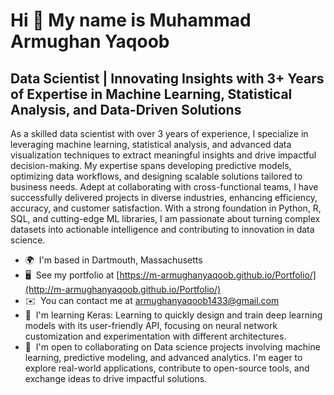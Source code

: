 Hi 👋 My name is Muhammad Armughan Yaqoob
=========================================

Data Scientist | Innovating Insights with 3+ Years of Expertise in Machine Learning, Statistical Analysis, and Data-Driven Solutions
------------------------------------------------------------------------------------------------------------------------------------

As a skilled data scientist with over 3 years of experience, I specialize in leveraging machine learning, statistical analysis, and advanced data visualization techniques to extract meaningful insights and drive impactful decision-making. My expertise spans developing predictive models, optimizing data workflows, and designing scalable solutions tailored to business needs. Adept at collaborating with cross-functional teams, I have successfully delivered projects in diverse industries, enhancing efficiency, accuracy, and customer satisfaction. With a strong foundation in Python, R, SQL, and cutting-edge ML libraries, I am passionate about turning complex datasets into actionable intelligence and contributing to innovation in data science.

*   🌍  I'm based in Dartmouth, Massachusetts
*   🖥️  See my portfolio at [https://m-armughanyaqoob.github.io/Portfolio/](http://m-armughanyaqoob.github.io/Portfolio/)
*   ✉️  You can contact me at [armughanyaqoob1433@gmail.com](mailto:armughanyaqoob1433@gmail.com)
*   🧠  I'm learning Keras: Learning to quickly design and train deep learning models with its user-friendly API, focusing on neural network customization and experimentation with different architectures.
*   🤝  I'm open to collaborating on Data science projects involving machine learning, predictive modeling, and advanced analytics. I'm eager to explore real-world applications, contribute to open-source tools, and exchange ideas to drive impactful solutions.
<!---
m-armughanyaqoob/m-armughanyaqoob is a ✨ special ✨ repository because its `README.md` (this file) appears on your GitHub profile.
You can click the Preview link to take a look at your changes.
--->
